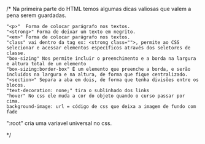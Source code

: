 /*
Na primeira parte do HTML temos algumas dicas valiosas que valem a pena serem guardadas.

    "<p>"  Forma de colocar parágrafo nos textos.
    "<strong>" Forma de deixar um texto em negrito.
    "<em>" Forma de colocar parágrafo nos textos.
    "class" vai dentro da tag ex: <strong class="">, permite ao CSS selecionar e acessar elementos específicos através dos seletores de classe.
    "box-sizing" Nos permite incluir o preenchimento e a borda na largura e altura total de um elemento
    "box-sizing:border-box" É um elemento que preenche a borda, e serão incluídos na largura e na altura, de forma que fique centralizado.
    "<section>" Separa a aba em dois, de forma que tenha divisões entre os blocos.
    "text-decoration: none;" tira o sublinhado dos links
    "hover" No css ele muda a cor do objeto quando o curso passar por cima. 
    background-image: url = código de css que deixa a imagem de fundo com fade
  ":root" cria uma variavel universal no css.


*/